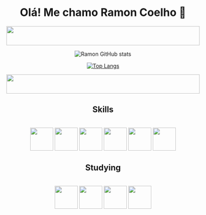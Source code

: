 <div align="center">
  
<h1> Olá! Me chamo Ramon Coelho 👋 </h1>

</div>


<img width="100%" height="50" src="https://i.imgur.com/pcskAF9.png" />

<div align="center">
  
![Ramon GitHub stats](https://github-readme-stats.vercel.app/api?username=ramonespier&show_icons=true&theme=radical)

</div>

<div align="center">
  
[![Top Langs](https://github-readme-stats.vercel.app/api/top-langs/?username=ramonespier&layout=donut&theme=radical&langs_count=4)](https://github.com/ramonespier/github-readme-stats)

</div>

<img width="100%" height="50" src="https://i.imgur.com/pcskAF9.png" />

<div align="center">
<h2>Skills</h2>
</div>
<div align="center" style="display: inline_block"><br/>
<img width="60px" src="https://cdn.jsdelivr.net/gh/devicons/devicon@latest/icons/html5/html5-original.svg" />
<img width="60px" src="https://cdn.jsdelivr.net/gh/devicons/devicon@latest/icons/css3/css3-original.svg" />
<img width="60px" src="https://cdn.jsdelivr.net/gh/devicons/devicon@latest/icons/javascript/javascript-original.svg" />
<img width="60px" src="https://cdn.jsdelivr.net/gh/devicons/devicon@latest/icons/git/git-original.svg" />
<img width="60px" src="https://cdn.jsdelivr.net/gh/devicons/devicon@latest/icons/php/php-original.svg" />
<img width="60px" src="https://cdn.jsdelivr.net/gh/devicons/devicon@latest/icons/tailwindcss/tailwindcss-original-wordmark.svg" />
</div>

<div align="center">
<h2>Studying</h2>
</div>

<div align="center" style="display: inline_block"><br/>
<img width="60px" src="https://cdn.jsdelivr.net/gh/devicons/devicon@latest/icons/typescript/typescript-original.svg" />
<img width="60px" src="https://cdn.jsdelivr.net/gh/devicons/devicon@latest/icons/react/react-original-wordmark.svg" />
<img width="60px" src="https://cdn.jsdelivr.net/gh/devicons/devicon@latest/icons/nextjs/nextjs-original.svg" />
<img width="60px" src="https://cdn.jsdelivr.net/gh/devicons/devicon@latest/icons/nodejs/nodejs-original-wordmark.svg" />
</div>
